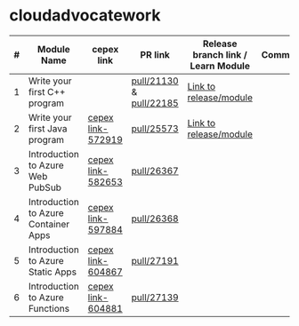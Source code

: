 # cloudadvocatework

| # | Module Name | cepex link | PR link | Release branch link / Learn Module | Comments |
|---|-------------|------------|---------|---------------------|----------|
| 1 | Write your first C++ program |            | [pull/21130](https://github.com/MicrosoftDocs/learn-pr/pull/21130) & [pull/22185](https://github.com/MicrosoftDocs/learn-pr/pull/22185) | [Link to release/module](https://docs.microsoft.com/en-us/learn/modules/cpp-first-program/) |          |
| 2 | Write your first Java program | [cepex link-572919](https://ceapex.visualstudio.com/CPS/_workitems/edit/572919) | [pull/25573](https://github.com/MicrosoftDocs/learn-pr/pull/25573) | [Link to release/module](https://review.docs.microsoft.com/en-us/learn/modules/java-write-your-first-program/?branch=NEW-java-write-your-first-program) |          |
| 3 | Introduction to Azure Web PubSub | [cepex link-582653](https://ceapex.visualstudio.com/CPS/_workitems/edit/582653) | [pull/26367](https://github.com/MicrosoftDocs/learn-pr/pull/26367/) |                     |          |
| 4 | Introduction to Azure Container Apps | [cepex link-597884](https://ceapex.visualstudio.com/CPS/_workitems/edit/597884) | [pull/26368](https://github.com/MicrosoftDocs/learn-pr/pull/26368/) |     |     |
| 5 | Introduction to Azure Static Apps | [cepex link-604867](https://ceapex.visualstudio.com/CPS/_workitems/edit/604867) | [pull/27191](https://github.com/MicrosoftDocs/learn-pr/pull/27191) |     |     |
| 6 | Introduction to Azure Functions | [cepex link-604881](https://ceapex.visualstudio.com/CPS/_workitems/edit/604881) | [pull/27139](https://github.com/MicrosoftDocs/learn-pr/pull/27139) |     |     |


<!--
| 7 | module_name | [cepex link-xxx] | [pull/123]() |      |      |
| 8 | module_name | [cepex link-xxx] | [pull/123]() |      |      |
| 9 | module_name | [cepex link-xxx] | [pull/123]() |      |      |
| 10 | module_name | [cepex link-xxx] | [pull/123]() |      |      |
-->  
